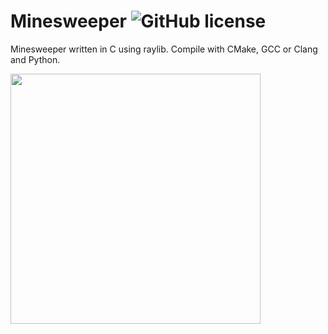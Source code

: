 # Minesweeper ![GitHub license](https://img.shields.io/github/license/lanylow/minesweeper?color=informational)

Minesweeper written in C using raylib. Compile with CMake, GCC or Clang and Python.

<img width="400" src="https://github.com/lanylow/minesweeper/assets/31806776/9f2ac1a9-e505-46d9-bbd4-0865db2c474e">
